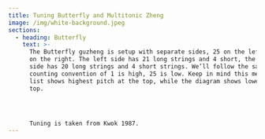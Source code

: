 ```yaml
---
title: Tuning Butterfly and Multitonic Zheng
image: /img/white-background.jpeg
sections:
  - heading: Butterfly
    text: >-
      The Butterfly guzheng is setup with separate sides, 25 on the left and 24
      on the right. The left side has 21 long strings and 4 short, the right
      side has 20 long strings and 4 short strings. We’ll follow the same
      counting convention of 1 is high, 25 is low. Keep in mind this means the
      list shows highest pitch at the top, while the diagram shows lowest at the
      top.




      Tuning is taken from Kwok 1987.
---
```


